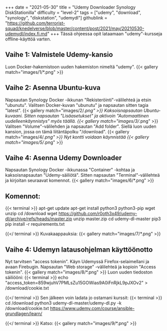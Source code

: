 +++
date = "2021-05-30"
title = "Udemy Downloader Synology DiskStationilla"
difficulty = "level-2"
tags = ["udemy", "download", "synology", "diskstation", "udemydl"]
githublink = "https://github.com/terrorist-squad/knedelverse/blob/master/content/post/2021/may/20210530-udemydl/index.fi.md"
+++
Tässä ohjeessa opit lataamaan "udemy"-kursseja offline-käyttöä varten.
## Vaihe 1: Valmistele Udemy-kansio
Luon Docker-hakemistoon uuden hakemiston nimeltä "udemy".
{{< gallery match="images/1/*.png" >}}

## Vaihe 2: Asenna Ubuntu-kuva
Napsautan Synology Docker -ikkunan "Rekisteröinti"-välilehteä ja etsin "ubunutu". Valitsen Docker-kuvan "ubunutu" ja napsautan sitten tagia "latest".
{{< gallery match="images/2/*.png" >}}
Kaksoisnapsautan Ubuntu-kuvaani. Sitten napsautan "Lisäasetukset" ja aktivoin "Automaattinen uudelleenkäynnistys" myös täällä.
{{< gallery match="images/3/*.png" >}}
Valitsen "Volume"-välilehden ja napsautan "Add folder". Siellä luon uuden kansion, jossa on tämä liitäntäpolku "/download".
{{< gallery match="images/4/*.png" >}}
Nyt kontti voidaan käynnistää
{{< gallery match="images/5/*.png" >}}

## Vaihe 4: Asenna Udemy Downloader
Napsautan Synology Docker -ikkunassa "Container" -kohtaa ja kaksoisnapsautan "Udemy-säiliötä". Sitten napsautan "Terminal"-välilehteä ja kirjoitan seuraavat komennot.
{{< gallery match="images/6/*.png" >}}

##  Komennot:

{{< terminal >}}
apt-get update
apt-get install python3 python3-pip wget unzip
cd /download
wget https://github.com/r0oth3x49/udemy-dl/archive/refs/heads/master.zip
unzip master.zip
cd udemy-dl-master
pip3 pip install -r requirements.txt

{{</ terminal >}}
Kuvakaappauksia:
{{< gallery match="images/7/*.png" >}}

## Vaihe 4: Udemyn latausohjelman käyttöönotto
Nyt tarvitsen "access tokenin". Käyn Udemyssä Firefox-selaimellani ja avaan Firebugin. Napsautan "Web storage" -välilehteä ja kopioin "Access tokenin".
{{< gallery match="images/8/*.png" >}}
Luon uuden tiedoston säiliööni:
{{< terminal >}}
echo "access_token=859wjuhV7PMLsZu15GOWias9A0iFnRjkL9pJXOv2" > /download/cookie.txt

{{</ terminal >}}
Sen jälkeen voin ladata jo ostamani kurssit:
{{< terminal >}}
cd /download
python3 udemy-dl-master/udemy-dl.py -k /download/cookie.txt https://www.udemy.com/course/ansible-grundlagen/learn/

{{</ terminal >}}
Katso:
{{< gallery match="images/9/*.png" >}}
